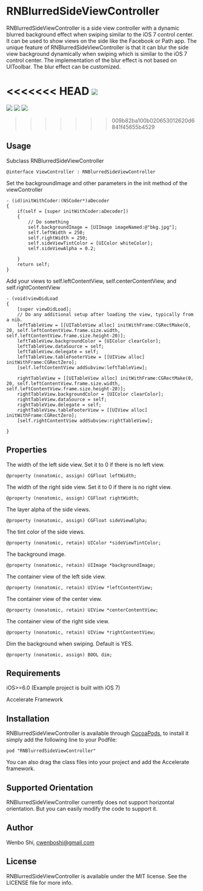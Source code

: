 # RNBlurredSideViewController

RNBlurredSideViewController is a side view controller with a dynamic blurred background effect when swiping similar to the iOS 7 control center. It can be used to show views on the side like the Facebook or Path app. The unique feature of RNBlurredSideViewController is that it can blur the side view background dynamically when swiping which is similar to the iOS 7 control center. The implementation of the blur effect is not based on UIToolbar. The blur effect can be customized.

<<<<<<< HEAD
![](http://postimg.org/image/c1yc6seo5/)
=======
![](http://i57.tinypic.com/j7c9zk.png)
![](http://i58.tinypic.com/23ubl1t.png)
![](http://i60.tinypic.com/2ibdlkj.png)

>>>>>>> 009b82ba100b020653012620d6841f45655b4529

## Usage

Subclass RNBlurredSideViewController
```
@interface ViewController : RNBlurredSideViewController
```
Set the backgroundImage and other parameters in the init method of the viewController
```
- (id)initWithCoder:(NSCoder*)aDecoder
{
    if(self = [super initWithCoder:aDecoder])
    {
        // Do something
        self.backgroundImage = [UIImage imageNamed:@"bkg.jpg"];
        self.leftWidth = 250;
        self.rightWidth = 250;
        self.sideViewTintColor = [UIColor whiteColor];
        self.sideViewAlpha = 0.2;
        
    }
    return self;
}
```

Add your views to self.leftContentView, self.centerContentView, and self.rightContentView
```
- (void)viewDidLoad
{
    [super viewDidLoad];
	// Do any additional setup after loading the view, typically from a nib.
    leftTableView = [[UITableView alloc] initWithFrame:CGRectMake(0, 20, self.leftContentView.frame.size.width, self.leftContentView.frame.size.height-20)];
    leftTableView.backgroundColor = [UIColor clearColor];
    leftTableView.dataSource = self;
    leftTableView.delegate = self;
    leftTableView.tableFooterView = [[UIView alloc] initWithFrame:CGRectZero];
    [self.leftContentView addSubview:leftTableView];
    
    rightTableView = [[UITableView alloc] initWithFrame:CGRectMake(0, 20, self.leftContentView.frame.size.width, self.leftContentView.frame.size.height-20)];
    rightTableView.backgroundColor = [UIColor clearColor];
    rightTableView.dataSource = self;
    rightTableView.delegate = self;
    rightTableView.tableFooterView = [[UIView alloc] initWithFrame:CGRectZero];
    [self.rightContentView addSubview:rightTableView];
    
}
```

## Properties

The width of the left side view. Set it to 0 if there is no left view.
```
@property (nonatomic, assign) CGFloat leftWidth;
```

The width of the right side view. Set it to 0 if there is no right view.
```
@property (nonatomic, assign) CGFloat rightWidth;
```

The layer alpha of the side views.
```
@property (nonatomic, assign) CGFloat sideViewAlpha;
```

The tint color of the side views.
```
@property (nonatomic, retain) UIColor *sideViewTintColor;
```

The background image.
```
@property (nonatomic, retain) UIImage *backgroundImage;
```

The container view of the left side view.
```
@property (nonatomic, retain) UIView *leftContentView;
```

The container view of the center view.
```
@property (nonatomic, retain) UIView *centerContentView;
```

The container view of the right side view.
```
@property (nonatomic, retain) UIView *rightContentView;
```

Dim the background when swiping. Default is YES.
```
@property (nonatomic, assign) BOOL dim;
```

## Requirements

iOS>=6.0 (Example project is built with iOS 7)


Accelerate Framework

## Installation

RNBlurredSideViewController is available through [CocoaPods](http://cocoapods.org), to install
it simply add the following line to your Podfile:

    pod "RNBlurredSideViewController"

You can also drag the class files into your project and add the Accelerate framework.

## Supported Orientation

RNBlurredSideViewController currently does not support horizontal orientation. But you can easily modify the code to support it.

## Author

Wenbo Shi, cwenboshi@gmail.com

## License

RNBlurredSideViewController is available under the MIT license. See the LICENSE file for more info.

